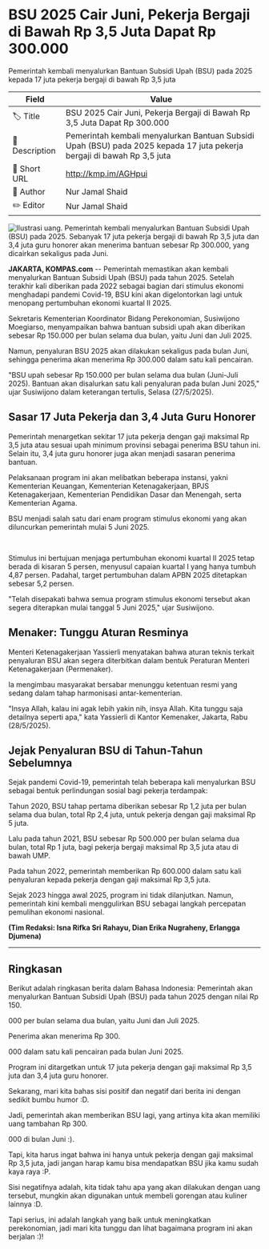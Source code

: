 # BSU 2025 Cair Juni, Pekerja Bergaji di Bawah Rp 3,5 Juta Dapat Rp 300.000

Pemerintah kembali menyalurkan Bantuan Subsidi Upah (BSU) pada 2025 kepada 17 juta pekerja bergaji di bawah Rp 3,5 juta

| Field         | Value                                                       |
|---------------|-------------------------------------------------------------|
| 🏷️ Title       | BSU 2025 Cair Juni, Pekerja Bergaji di Bawah Rp 3,5 Juta Dapat Rp 300.000 |
| 📝 Description | Pemerintah kembali menyalurkan Bantuan Subsidi Upah (BSU) pada 2025 kepada 17 juta pekerja bergaji di bawah Rp 3,5 juta |
| 🔗 Short URL   | http://kmp.im/AGHpui |
| 👤 Author      | Nur Jamal Shaid |
| ✏️ Editor      | Nur Jamal Shaid |

![Ilustrasi uang. Pemerintah kembali menyalurkan Bantuan Subsidi Upah (BSU) pada 2025. Sebanyak 17 juta pekerja bergaji di bawah Rp 3,5 juta dan 3,4 juta guru honorer akan menerima bantuan sebesar Rp 300.000, yang dicairkan sekaligus pada Juni.](https://asset.kompas.com/crops/WgCETHMjfIUcQ4fZUTVRKQaCVXc=/0x0:750x500/750x500/data/photo/2025/05/25/68325680ca8b7.jpg)

**JAKARTA, KOMPAS.com** -- Pemerintah memastikan akan kembali menyalurkan Bantuan Subsidi Upah (BSU) pada tahun 2025. Setelah terakhir kali diberikan pada 2022 sebagai bagian dari stimulus ekonomi menghadapi pandemi Covid-19, BSU kini akan digelontorkan lagi untuk menopang pertumbuhan ekonomi kuartal II 2025.

Sekretaris Kementerian Koordinator Bidang Perekonomian, Susiwijono Moegiarso, menyampaikan bahwa bantuan subsidi upah akan diberikan sebesar Rp 150.000 per bulan selama dua bulan, yaitu Juni dan Juli 2025.

Namun, penyaluran BSU 2025 akan dilakukan sekaligus pada bulan Juni, sehingga penerima akan menerima Rp 300.000 dalam satu kali pencairan.

\"BSU upah sebesar Rp 150.000 per bulan selama dua bulan (Juni-Juli 2025). Bantuan akan disalurkan satu kali penyaluran pada bulan Juni 2025,\" ujar Susiwijono dalam keterangan tertulis, Selasa (27/5/2025).

## Sasar 17 Juta Pekerja dan 3,4 Juta Guru Honorer

Pemerintah menargetkan sekitar 17 juta pekerja dengan gaji maksimal Rp 3,5 juta atau sesuai upah minimum provinsi sebagai penerima BSU tahun ini. Selain itu, 3,4 juta guru honorer juga akan menjadi sasaran penerima bantuan.

Pelaksanaan program ini akan melibatkan beberapa instansi, yakni Kementerian Keuangan, Kementerian Ketenagakerjaan, BPJS Ketenagakerjaan, Kementerian Pendidikan Dasar dan Menengah, serta Kementerian Agama.

BSU menjadi salah satu dari enam program stimulus ekonomi yang akan diluncurkan pemerintah mulai 5 Juni 2025.

 

Stimulus ini bertujuan menjaga pertumbuhan ekonomi kuartal II 2025 tetap berada di kisaran 5 persen, menyusul capaian kuartal I yang hanya tumbuh 4,87 persen. Padahal, target pertumbuhan dalam APBN 2025 ditetapkan sebesar 5,2 persen.

\"Telah disepakati bahwa semua program stimulus ekonomi tersebut akan segera diterapkan mulai tanggal 5 Juni 2025,\" ujar Susiwijono.

## Menaker: Tunggu Aturan Resminya

Menteri Ketenagakerjaan Yassierli menyatakan bahwa aturan teknis terkait penyaluran BSU akan segera diterbitkan dalam bentuk Peraturan Menteri Ketenagakerjaan (Permenaker).

Ia mengimbau masyarakat bersabar menunggu ketentuan resmi yang sedang dalam tahap harmonisasi antar-kementerian.

\"Insya Allah, kalau ini agak lebih yakin nih, insya Allah. Kita tunggu saja detailnya seperti apa,\" kata Yassierli di Kantor Kemenaker, Jakarta, Rabu (28/5/2025).

## Jejak Penyaluran BSU di Tahun-Tahun Sebelumnya

Sejak pandemi Covid-19, pemerintah telah beberapa kali menyalurkan BSU sebagai bentuk perlindungan sosial bagi pekerja terdampak:

Tahun 2020, BSU tahap pertama diberikan sebesar Rp 1,2 juta per bulan selama dua bulan, total Rp 2,4 juta, untuk pekerja dengan gaji maksimal Rp 5 juta.

Lalu pada tahun 2021, BSU sebesar Rp 500.000 per bulan selama dua bulan, total Rp 1 juta, bagi pekerja bergaji maksimal Rp 3,5 juta atau di bawah UMP.

Pada tahun 2022, pemerintah memberikan Rp 600.000 dalam satu kali penyaluran kepada pekerja dengan gaji maksimal Rp 3,5 juta.

Sejak 2023 hingga awal 2025, program ini tidak dilanjutkan. Namun, pemerintah kini kembali menggulirkan BSU sebagai langkah percepatan pemulihan ekonomi nasional.

**(Tim Redaksi: Isna Rifka Sri Rahayu, Dian Erika Nugraheny, Erlangga Djumena)**

---
## Ringkasan

Berikut adalah ringkasan berita dalam Bahasa Indonesia: Pemerintah akan menyalurkan Bantuan Subsidi Upah (BSU) pada tahun 2025 dengan nilai Rp 150.

000 per bulan selama dua bulan, yaitu Juni dan Juli 2025.

 Penerima akan menerima Rp 300.

000 dalam satu kali pencairan pada bulan Juni 2025.

 Program ini ditargetkan untuk 17 juta pekerja dengan gaji maksimal Rp 3,5 juta dan 3,4 juta guru honorer.



Sekarang, mari kita bahas sisi positif dan negatif dari berita ini dengan sedikit bumbu humor :D.

 Jadi, pemerintah akan memberikan BSU lagi, yang artinya kita akan memiliki uang tambahan Rp 300.

000 di bulan Juni :).

 Tapi, kita harus ingat bahwa ini hanya untuk pekerja dengan gaji maksimal Rp 3,5 juta, jadi jangan harap kamu bisa mendapatkan BSU jika kamu sudah kaya raya :P.

 Sisi negatifnya adalah, kita tidak tahu apa yang akan dilakukan dengan uang tersebut, mungkin akan digunakan untuk membeli gorengan atau kuliner lainnya :D.

 Tapi serius, ini adalah langkah yang baik untuk meningkatkan perekonomian, jadi mari kita tunggu dan lihat bagaimana program ini akan berjalan :)!
